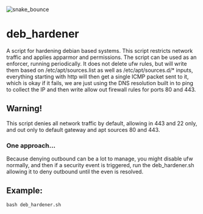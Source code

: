 ![snake_bounce](https://carefuldata.com/images/cdlogo.png)

# deb_hardener
A script for hardening debian based systems. This script restricts network traffic and applies apparmor and permissions.
The script can be used as an enforcer, running periodically. It does not delete ufw rules, but will write them based on /etc/apt/sources.list
as well as /etc/apt/sources.d/* inputs, everything starting with http will then get a single ICMP packet sent to it, which is okay if
it fails, we are just using the DNS resolution built in to ping to collect the IP and then write allow out firewall rules for ports 80 and 443.

## Warning!
This script denies all network traffic by default, allowing in 443 and 22 only, and out only to default gateway and apt sources 80 and 443.


### One approach...
Because denying outbound can be a lot to manage, you might disable ufw normally, and then if a security event is triggered, run the deb_hardener.sh
allowing it to deny outbound until the even is resolved.


## Example:

```
bash deb_hardener.sh
```
